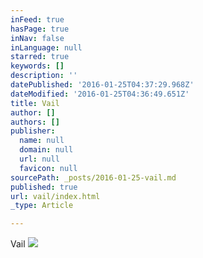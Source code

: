 ```yaml
---
inFeed: true
hasPage: true
inNav: false
inLanguage: null
starred: true
keywords: []
description: ''
datePublished: '2016-01-25T04:37:29.968Z'
dateModified: '2016-01-25T04:36:49.651Z'
title: Vail
author: []
authors: []
publisher:
  name: null
  domain: null
  url: null
  favicon: null
sourcePath: _posts/2016-01-25-vail.md
published: true
url: vail/index.html
_type: Article

---
```

Vail
![](https://the-grid-user-content.s3-us-west-2.amazonaws.com/87fae1ae-bab4-442b-a01f-de11cbc46709.JPG)